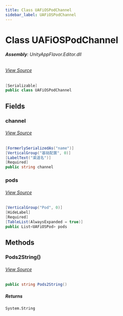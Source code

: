 ```yaml
---
title: Class UAFiOSPodChannel
sidebar_label: UAFiOSPodChannel
---
```

# Class UAFiOSPodChannel


###### **Assembly**: UnityAppFlavor.Editor.dll
###### [View Source](https://github.com/LiuOcean/UnityAppFlavor/blob/main/UnityAppFlavor/Assets/Editor/Settings/iOS/UAFiOSPod.cs#L9)
```csharp title="Declaration"
[Serializable]
public class UAFiOSPodChannel
```
## Fields
### channel

###### [View Source](https://github.com/LiuOcean/UnityAppFlavor/blob/main/UnityAppFlavor/Assets/Editor/Settings/iOS/UAFiOSPod.cs#L17)
```csharp title="Declaration"
[FormerlySerializedAs("name")]
[VerticalGroup("基础配置", 0)]
[LabelText("渠道名")]
[Required]
public string channel
```
### pods

###### [View Source](https://github.com/LiuOcean/UnityAppFlavor/blob/main/UnityAppFlavor/Assets/Editor/Settings/iOS/UAFiOSPod.cs#L23)
```csharp title="Declaration"
[VerticalGroup("Pod", 0)]
[HideLabel]
[Required]
[TableList(AlwaysExpanded = true)]
public List<UAFiOSPod> pods
```
## Methods
### Pods2String()

###### [View Source](https://github.com/LiuOcean/UnityAppFlavor/blob/main/UnityAppFlavor/Assets/Editor/Settings/iOS/UAFiOSPod.cs#L25)
```csharp title="Declaration"
public string Pods2String()
```

##### Returns

`System.String`
